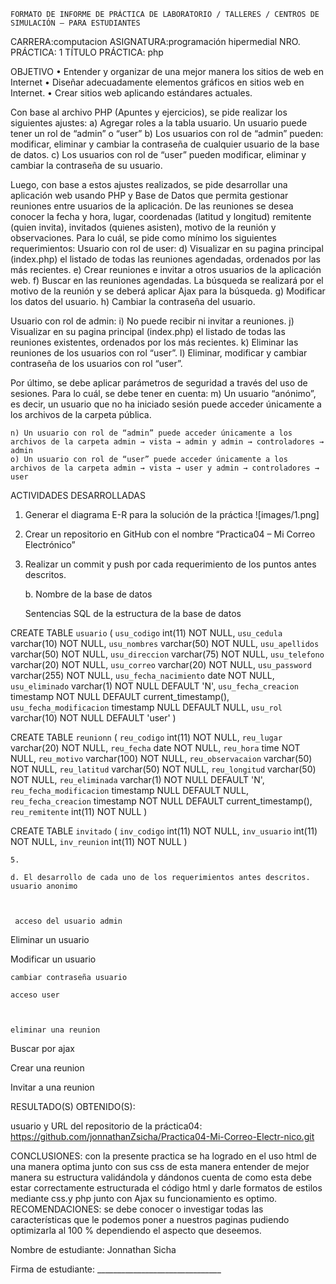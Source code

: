  	FORMATO DE INFORME DE PRÁCTICA DE LABORATORIO / TALLERES / CENTROS DE SIMULACIÓN – PARA ESTUDIANTES

CARRERA:computacion	ASIGNATURA:programación hipermedial
NRO. PRÁCTICA:	1	TÍTULO PRÁCTICA: php

 OBJETIVO 
• Entender y organizar de una mejor manera los sitios de web en Internet 
• Diseñar adecuadamente elementos gráficos en sitios web en Internet. 
• Crear sitios web aplicando estándares actuales. 




 Con base al archivo PHP (Apuntes y ejercicios), se pide realizar los siguientes ajustes: 
	a) Agregar roles a la tabla usuario. Un usuario puede tener un rol de “admin” o “user” 
	b) Los usuarios con rol de “admin” pueden: modificar, eliminar y cambiar la contraseña de cualquier usuario de la base de datos. 
	c) Los usuarios con rol de “user” pueden modificar, eliminar y cambiar la contraseña de su usuario. 

Luego, con base a estos ajustes realizados, se pide desarrollar una aplicación web usando PHP y Base de Datos que permita gestionar reuniones entre usuarios de la aplicación. De las reuniones se desea conocer la fecha y hora, lugar, coordenadas (latitud y longitud) remitente (quien invita), invitados (quienes asisten), motivo de la reunión y observaciones. 
Para lo cuál, se pide como mínimo los siguientes requerimientos: 
Usuario con rol de user: 
	d) Visualizar en su pagina principal (index.php) el listado de todas las reuniones agendadas, ordenados por las más recientes. 
	e) Crear reuniones e invitar a otros usuarios de la aplicación web. 
	f) Buscar en las reuniones agendadas. La búsqueda se realizará por el motivo de la reunión y se deberá aplicar Ajax para la búsqueda. 
	g) Modificar los datos del usuario. 
	h) Cambiar la contraseña del usuario. 

Usuario con rol de admin: 
	i) No puede recibir ni invitar a reuniones. 
	j) Visualizar en su pagina principal (index.php) el listado de todas las reuniones existentes, ordenados por los más recientes. 
	k) Eliminar las reuniones de los usuarios con rol “user”. 
	l) Eliminar, modificar y cambiar contraseña de los usuarios con rol “user”. 

 Por último, se debe aplicar parámetros de seguridad a través del uso de sesiones. Para lo cuál, se debe tener en cuenta: 
	m) Un usuario “anónimo”, es decir, un usuario que no ha iniciado sesión puede acceder únicamente a los archivos de la carpeta pública. 

	n) Un usuario con rol de “admin” puede acceder únicamente a los archivos de la carpeta admin → vista → admin y admin → controladores → admin 
	o) Un usuario con rol de “user” puede acceder únicamente a los archivos de la carpeta admin → vista → user y admin → controladores → user 
	


 ACTIVIDADES DESARROLLADAS

1. Generar el diagrama E-R para la solución de la práctica 
 ![images/1.png]

2. Crear un repositorio en GitHub con el nombre “Practica04 – Mi Correo Electrónico” 

 

3. Realizar un commit y push por cada requerimiento de los puntos antes descritos. 

 




	b. Nombre de la base de datos 
	

 


	Sentencias SQL de la estructura de la base de datos 
	
CREATE TABLE `usuario` (
  `usu_codigo` int(11) NOT NULL,
  `usu_cedula` varchar(10) NOT NULL,
  `usu_nombres` varchar(50) NOT NULL,
  `usu_apellidos` varchar(50) NOT NULL,
  `usu_direccion` varchar(75) NOT NULL,
  `usu_telefono` varchar(20) NOT NULL,
  `usu_correo` varchar(20) NOT NULL,
  `usu_password` varchar(255) NOT NULL,
  `usu_fecha_nacimiento` date NOT NULL,
  `usu_eliminado` varchar(1) NOT NULL DEFAULT 'N',
  `usu_fecha_creacion` timestamp NOT NULL DEFAULT current_timestamp(),
  `usu_fecha_modificacion` timestamp NULL DEFAULT NULL,
  `usu_rol` varchar(10) NOT NULL DEFAULT 'user'
) 

CREATE TABLE `reunionn` (
  `reu_codigo` int(11) NOT NULL,
  `reu_lugar` varchar(20) NOT NULL,
  `reu_fecha` date NOT NULL,
  `reu_hora` time NOT NULL,
  `reu_motivo` varchar(100) NOT NULL,
  `reu_observacaion` varchar(50) NOT NULL,
  `reu_latitud` varchar(50) NOT NULL,
  `reu_longitud` varchar(50) NOT NULL,
  `reu_eliminada` varchar(1) NOT NULL DEFAULT 'N',
  `reu_fecha_modificacion` timestamp NULL DEFAULT NULL,
  `reu_fecha_creacion` timestamp NOT NULL DEFAULT current_timestamp(),
  `reu_remitente` int(11) NOT NULL
)

CREATE TABLE `invitado` (
  `inv_codigo` int(11) NOT NULL,
  `inv_usuario` int(11) NOT NULL,
  `inv_reunion` int(11) NOT NULL
)






	5.

	d. El desarrollo de cada uno de los requerimientos antes descritos. 
	usuario anonimo
	
 

	 acceso del usuario admin
	  	
	
Eliminar un usuario
 
Modificar un usuario
	 
	cambiar contraseña usuario
	 
	acceso user
	
	 

	eliminar una reunion
	 
	
Buscar por ajax
 

Crear una reunion
 
Invitar a una reunion
 

	
RESULTADO(S) OBTENIDO(S):


usuario y URL del repositorio de la práctica04: https://github.com/jonnathanZsicha/Practica04-Mi-Correo-Electr-nico.git 



CONCLUSIONES: con la presente practica se ha logrado en el uso html de una manera optima junto con sus css de esta manera entender de mejor manera su estructura validándola y dándonos cuenta de como esta debe estar correctamente estructurada el código html y darle formatos de estilos mediante css.y php junto con Ajax su funcionamiento es optimo.
RECOMENDACIONES: se debe conocer o investigar todas las características que le podemos poner a nuestros paginas pudiendo optimizarla al 100 % dependiendo el aspecto que deseemos.

Nombre de estudiante:  Jonnathan Sicha

Firma de estudiante: _______________________________
